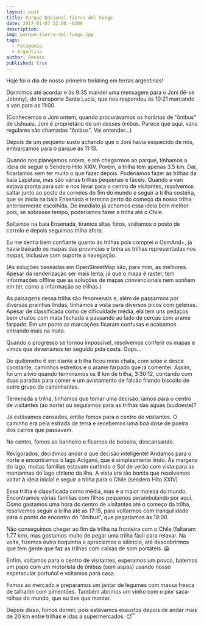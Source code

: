 ```yaml
---
layout: post
title: Parque Nacional Tierra del Fuego
date: 2017-01-07 12:00 -0300
description: 
img: parque-tierra-del-fuego.jpg
tags:
  - Patagonia
  - Argentina
author: Renato
published: true
---
```


Hoje foi o dia de nosso primeiro trekking em terras argentinas! 

Dormimos até acordar e às 9:35 mandei uma mensagem para o Joni (lê-se Johnny),
do transporte Santa Lucia, que nos respondeu às 10:21 marcando a van para as
11:00.

(Conhecemos o Joni ontem, quando procurávamos os horários de "ônibus" de
Ushuaia. Joni é proprietário de um desses ônibus. Parece que aqui, vans
regulares são chamadas "ônibus". Vai entender...)

Depois de um pequeno susto achando que o Joni havia esquecido de nós,
embarcamos para o parque às 11:13.

Quando nos planejamos ontem, e até chegarmos ao parque, tínhamos a ideia de
seguir o Sendero Hito XXIV. Porém, a trilha tem apenas 3.5 km. Daí, ficaríamos
sem ter muito o que fazer depois. Poderíamos fazer as trilhas da baía Lapataia,
mas são várias trilhas pequenas e fáceis. Quando a van estava pronta para sair
e nos levar para o centro de visitantes, resolvemos saltar junto ao posto de
correios do fim do mundo e seguir a trilha costeira, que se inicia na baía
Ensenada e termina perto do começo da nossa trilha anteriormente escolhida. De
imediato já achamos essa ideia bem melhor pois, se sobrasse tempo, poderíamos
fazer a trilha até o Chile. 

Saltamos na baía Ensenada, tiramos altas fotos, visitamos o posto de correio
e depois seguimos trilha afora.

Eu me sentia bem confiante quanto às trilhas pois comprei o OsmAnd+, já havia
baixado os mapas das províncias e tinha as trilhas representadas nos mapas,
inclusive com suporte a navegação. 

(As soluções baseadas em OpenStreetMap são, para mim, as melhores. Apesar da
renderização ser mais lenta, já que o mapa é raster, tem informações offline
que as soluções de mapas convencionais nem sonham em ter, como a informação se
trilhas.)

As paisagens dessa trilha são fenomenais e, além de passarmos por diversas
prainhas lindas, tínhamos a vista para diversos picos com geleiras. Apesar de
classificada como de dificuldade média, ela tem uns pedaços bem chatos com mata
fechada e passando ao lado de cercas com arame farpado. Em um ponto as
marcações ficaram confusas e acabamos entrando mais na mata. 

Quando o progresso se tornou impossível, resolvemos conferir os mapas e vimos
que deveríamos ter seguido pela costa. Oops...

Do quilômetro 6 em diante a trilha ficou meio chata, com sobe e desce
constante, caminhos estreitos e o arame farpado que já comentei. Assim, foi um
alívio quando terminamos os 8 km de trilha, 3:30:12, contando com duas paradas
para comer e um avistamento de falcão filando biscoito de outro grupo de
caminhantes.

Terminada a trilha, tínhamos que tomar uma decisão: íamos para o centro de
visitantes (ao norte) ou seguíamos para as trilhas das águas (sudoeste)?

Já estávamos cansados, então fomos para o centro de visitantes. O caminho era
pela estrada de terra e recebemos uma boa dose de poeira dos carros que
passavam. 

No centro, fomos ao banheiro e ficamos de bobeira, descansando.

Revigorados, decidimos andar e que decisão inteligente! Andamos para o norte
e encontramos o lago Acigami, que é simplesmente lindo. Às margens do lago,
muitas famílias estavam curtindo o Sol de verão com vista para as montanhas do
lago chileno da ilha. A vista era tão bonita que resolvemos voltar à ideia
inicial e seguir a trilha para o Chile (sendero Hito XXIV).

Essa trilha é classificada como média, mas é a maior moleza do mundo.
Encontramos várias famílias com filhos pequenos perambulando por aqui. Como
gastamos uma hora do centro de visitantes até o começo da trilha, resolvemos
seguir a trilha até as 17:15, para voltarmos com tranquilidade para o ponto de
encontro do "ônibus", que pegaríamos às 19:00.

Não conseguimos chegar ao fim da trilha na fronteira com o Chile (faltaram 1.77
km), mas gostamos muito de pegar uma trilha fácil para relaxar. Na volta,
fizemos outra boquinha e apreciamos o silêncio, até descobrirmos que tem gente
que faz as trilhas com caixas de som portáteis. 😱

Enfim, voltamos para o centro de visitantes, esperamos um pouco, batemos um
papo com um motorista de ônibus (sem aspas) usando nosso espetacular portuñol
e voltamos para casa.

Fomos ao mercado e preparamos um jantar de legumes com massa fresca de talharim
com pimentões. Também abrimos um vinho com o pior saca-rolhas do mundo, que eu
tive que montar. 

Depois disso, fomos dormir, pois estávamos exaustos depois de andar mais de 20
km entre trilhas e idas a supermercados. 😴
